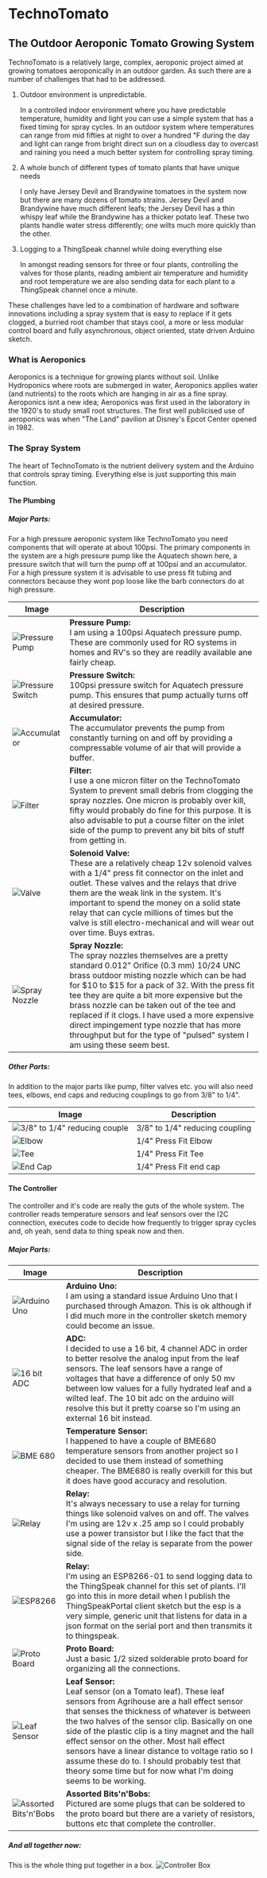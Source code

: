 # TechnoTomato
## The Outdoor Aeroponic Tomato Growing System
TechnoTomato is a relatively large, complex, aeroponic project aimed at growing tomatoes aeroponically in an outdoor garden.  As such there are a number of challenges that had to be addressed. 

1. Outdoor environment is unpredictable.

   In a controlled indoor environment where you have predictable temperature, humidity and light you can use a simple system that has a fixed timing for spray cycles.  In an outdoor system where temperatures can range from mid fifties at night to over a hundred ℉ during the day and light can range from bright direct sun on a cloudless day to overcast and raining you need a much better system for controlling spray timing.
2. A whole bunch of different types of tomato plants that have unique needs

   I only have Jersey Devil and Brandywine tomatoes in the system now but there are many dozens of tomato strains.  Jersey Devil and Brandywine have much different leafs; the Jersey Devil has a thin whispy leaf while the Brandywine has a thicker potato leaf.  These two plants handle water stress differently; one wilts much more quickly than the other.  
3. Logging to a ThingSpeak channel while doing everything else
   
   In amongst reading sensors for three or four plants, controlling the valves for those plants, reading ambient air temperature and humidity and root temperature we are also sending data for each plant to a ThingSpeak channel once a minute.

These challenges have led to a combination of hardware and software innovations including a spray system that is easy to replace if it gets clogged, a burried root chamber that stays cool, a more or less modular control board and fully asynchronous, object oriented, state driven Arduino sketch.
### What is Aeroponics
Aeroponics is a technique for growing plants without soil.  Unlike Hydroponics where roots are submerged in water, Aeroponics applies water (and nutrients) to the roots which are hanging in air as a fine spray.  Aeroponics isnt a new idea; Aeroponics was first used in the laboratory in the 1920's to study small root structures.  The first well publicised use of aeroponics was when "The Land" pavilion at Disney's Epcot Center opened in 1982. 

### The Spray System
The heart of TechnoTomato is the nutrient delivery system and the Arduino that controls spray timing.  Everything else is just supporting this main function.
#### The Plumbing
##### Major Parts:
For a high pressure aeroponic system like TechnoTomato you need components that will operate at about 100psi.  The primary components in the system are a high pressure pump like the Aquatech shown here, a pressure switch that will turn the pump off at 100psi and an accumulator. For a high pressure system it is advisable to use press fit tubing and connectors because they wont pop loose like the barb connectors do at high pressure.

| Image | Description |
| --- | --- |
| ![Pressure Pump](Documentation/Images/Plumbing/Pressure_Pump.jpg) | **Pressure Pump:** <br>I am using a 100psi Aquatech pressure pump.  These are commonly used for RO systems in homes and RV's so they are readily available ane fairly cheap. |
| ![Pressure Switch](<Documentation/Images/Plumbing/1:4" Press Fit Pressure Switch.png>) | **Pressure Switch:** <br>100psi pressure switch for Aquatech pressure pump.  This ensures that pump actually turns off at desired pressure. |
| ![Accumulator](Documentation/Images/Plumbing/Accumulator.png) | **Accumulator:** <br>The accumulator prevents the pump from constantly turning on and off by providing a compressable volume of air that will provide a buffer. |
| ![Filter](Documentation/Images/Plumbing/Filter.png) | **Filter:** <br>I use a one micron filter on the TechnoTomato System to prevent small debris from clogging the spray nozzles. One micron is probably over kill, fifty would probably do fine for this purpose.  It is also advisable to put a course filter on the inlet side of the pump to prevent any bit bits of stuff from getting in. |
| ![Valve](<Documentation/Images/Plumbing/1:4" Press Fit Solenoid Valve.png>) | **Solenoid Valve:** <br>These are a relatively cheap 12v solenoid valves with a 1/4" press fit connector on the inlet and outlet.  These valves and the relays that drive them are the weak link in the system.  It's important to spend the money on a solid state relay that can cycle millions of times but the valve is still electro-mechanical and will wear out over time.  Buys extras. |
| ![Spray Nozzle](<Documentation/Images/Plumbing/Spray Nozzle.png>) | **Spray Nozzle:** <br>The spray nozzles themselves are a pretty standard 0.012” Orifice (0.3 mm) 10/24 UNC brass outdoor misting nozzle which can be had for $10 to $15 for a pack of 32. With the press fit tee they are quite a bit more expensive but the brass nozzle can be taken out of the tee and replaced if it clogs.  I have used a more expensive direct impingement type nozzle that has more throughput but for the type of "pulsed" system I am using these seem best. |
##### Other Parts: 
In addition to the major parts like pump, filter valves etc. you will also need tees, elbows, end caps and reducing couplings to go from 3/8" to 1/4".  

| Image | Description |
| --- | --- |
| ![3/8" to 1/4" reducing couple](<Documentation/Images/Plumbing/3:8" to 1:4" Press Fit Reducing Fitting.png>) | 3/8" to 1/4" reducing coupling |
| ![Elbow](<Documentation/Images/Plumbing/1:4" Press Fit Elbow.png>) | 1/4" Press Fit Elbow |
| ![Tee](<Documentation/Images/Plumbing/1:4" Press Fit Tee.png>) | 1/4" Press Fit Tee |
| ![End Cap](<Documentation/Images/Plumbing/1:4" Press End Cap.png>) | 1/4" Press Fit end cap |

#### The Controller
The controller and it's code are really the guts of the whole system.  The controller reads temperature sensors and leaf sensors over the I2C connection, executes code to decide how frequently to trigger spray cycles and, oh yeah, send data to thing speak now and then.
##### Major Parts:
| Image | Description |
| --- | --- |
| ![Arduino Uno](Documentation/Images/Controller/ArduinoUno.png) | **Arduino Uno:** <br>I am using a standard issue Arduino Uno that I purchased through Amazon.  This is ok although if I did much more in the controller sketch memory could become an issue. |
| ![16 bit ADC](Documentation/Images/Controller/ADS1115.png) | **ADC:** <br>I decided to use a 16 bit, 4 channel ADC in order to better resolve the analog input from the leaf sensors.  The leaf sensors have a range of voltages that have a difference of only 50 mv between low values for a fully hydrated leaf and a wilted leaf.  The 10 bit adc on the arduino will resolve this but it pretty coarse so I'm using an external 16 bit instead. |
| ![BME 680](Documentation/Images/Controller/BME680.png) | **Temperature Sensor:** <br>I happened to have a couple of BME680 temperature sensors from another project so I decided to use them instead of something cheaper. The BME680 is really overkill for this but it does have good accuracy and resolution.|
| ![Relay](Documentation/Images/Controller/4ChannelRelay.png) | **Relay:** <br>It's always necessary to use a relay for turning things like solenoid valves on and off.  The valves I'm using are 12v x .25 amp so I could probably use a power transistor but I like the fact that the signal side of the relay is separate from the power side. |
| ![ESP8266](Documentation/Images/Controller/ESP8266.png) | **Relay:** <br>I'm using an ESP8266-01 to send logging data to the ThingSpeak channel for this set of plants.  I'll go into this in more detail when I publish the ThingSpeakPortal client sketch but the esp is a very simple, generic unit that listens for data in a json format on the serial port and then transmits it to thingspeak. |
| ![Proto Board](Documentation/Images/Controller/ProtoBoard.png) | **Proto Board:** <br>Just a basic 1/2 sized solderable proto board for organizing all the connections. |
| ![Leaf Sensor](Documentation/Images/LeafSensor.png) | **Leaf Sensor:** <br>Leaf sensor (on a Tomato leaf).  These leaf sensors from Agrihouse are a hall effect sensor that senses the thickness of whatever is between the two halves of the sensor clip.  Basically on one side of the plastic clip is a tiny magnet and the hall effect sensor on the other.  Most hall effect sensors have a linear distance to voltage ratio so I assume these do to.  I should probably test that theory some time but for now what I'm doing seems to be working. |
| ![Assorted Bits'n'Bobs](Documentation/Images/Controller/Plugs.png) | **Assorted Bits'n'Bobs:** <br>Pictured are some plugs that can be soldered to the proto board but there are a variety of resistors, buttons etc that complete the controller. |
##### And all together now:
This is the whole thing put together in a box.
![Controller Box](Documentation/Images/Controller/ControllerBox.png)
